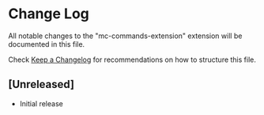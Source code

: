 # Change Log

All notable changes to the "mc-commands-extension" extension will be documented in this file.

Check [Keep a Changelog](http://keepachangelog.com/) for recommendations on how to structure this file.

## [Unreleased]

- Initial release